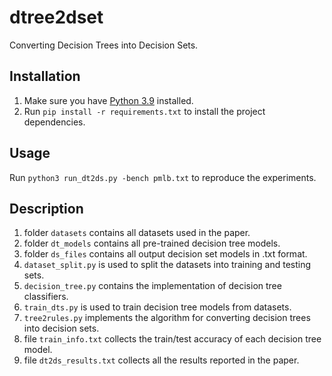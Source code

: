 # dtree2dset

Converting Decision Trees into Decision Sets.

## Installation

1. Make sure you have [Python 3.9](https://www.python.org/downloads/) installed.
2. Run `pip install -r requirements.txt` to install the project dependencies.

## Usage

Run `python3 run_dt2ds.py -bench pmlb.txt` to reproduce the experiments.

## Description

1. folder `datasets` contains all datasets used in the paper.
2. folder `dt_models` contains all pre-trained decision tree models.
3. folder `ds_files` contains all output decision set models in .txt format.
4. `dataset_split.py` is used to split the datasets into training and testing sets.
5. `decision_tree.py` contains the implementation of decision tree classifiers.
6. `train_dts.py` is used to train decision tree models from datasets.
7. `tree2rules.py` implements the algorithm for converting decision trees into decision sets.
8. file `train_info.txt` collects the train/test accuracy of each decision tree model.
9. file `dt2ds_results.txt` collects all the results reported in the paper.
